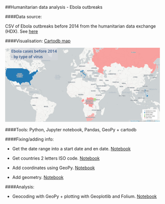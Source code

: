 ##Humanitarian data analysis - Ebola outbreaks


####Data source:

CSV of Ebola outbreaks before 2014 from the humanitarian data exchange (HDX).
See [here](https://data.hdx.rwlabs.org/dataset/ebola-outbreaks-before-2014)


####Visualisation:
[Cartodb map](https://eleo.cartodb.com/viz/eb27aace-9475-11e5-b6d6-0ecd1babdde5/public_map)

![map-ebola-subtypes](img/ebola_outbreaks_before_2014_1_by_eleonore_11_28_2015.png)


####Tools:
Python, Jupyter notebook, Pandas, GeoPy + cartodb

####Fixing/adding info:

* Get the date range into a start date and en date. [Notebook](https://github.com/Eleonore9/ebola_outbreaks/blob/master/1_format_dates_add_duration.ipynb)

* Get countries 2 letters ISO code. [Notebook](https://github.com/Eleonore9/ebola_outbreaks/blob/master/2_add_iso_countries_codes.ipynb)

* Add coordinates using GeoPy. [Notebook](https://github.com/Eleonore9/ebola_outbreaks/blob/master/3_add_coordinates.ipynb)

* Add geometry. [Notebook](https://github.com/Eleonore9/ebola_outbreaks/blob/master/4_add_geometry.ipynb)


####Analysis:
* Geocoding with GeoPy + plotting with Geoplotlib and Folium. [Notebook](https://github.com/Eleonore9/ebola_outbreaks/blob/master/geopy_geoplotlib_folium.ipynb)


